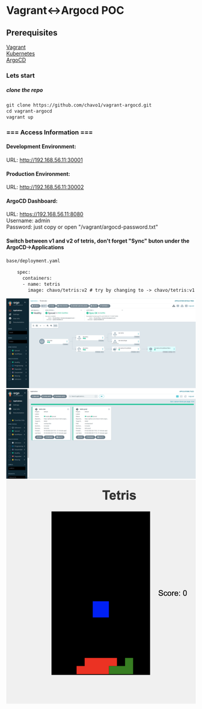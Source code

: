 # Vagrant<->Argocd POC
## Prerequisites
[Vagrant](https://www.vagrantup.com/)</br>
[Kubernetes](https://kubernetes.io/docs/setup/)</br>
[ArgoCD](https://argo-cd.readthedocs.io/en/stable/operator-manual/installation/)

### Lets start
##### clone the repo
```
git clone https://github.com/chavo1/vagrant-argocd.git
cd vagrant-argocd
vagrant up
```

### === Access Information ===
#### Development Environment:
URL: http://192.168.56.11:30001
#### Production Environment:
URL: http://192.168.56.11:30002

#### ArgoCD Dashboard:
URL: https://192.168.56.11:8080</br>
Username: admin</br>
Password: just copy or open "/vagrant/argocd-password.txt"

#### Switch between v1 and v2 of tetris, don't forget "Sync" buton under the ArgoCD->Applications 
```
base/deployment.yaml
```
```
    spec:
      containers:
      - name: tetris
        image: chavo/tetris:v2 # try by changing to -> chavo/tetris:v1
```

[![ArgoCD UI](./screenshots/argcd.png)](https://argo-cd.readthedocs.io/en/stable/getting_started/)
[![ArgoCD UI](./screenshots/argocdapps.png)](https://argo-cd.readthedocs.io/en/stable/getting_started/)
[![Tetris UI](./screenshots/tetris.png)](https://hub.docker.com/r/chavo/tetris)
